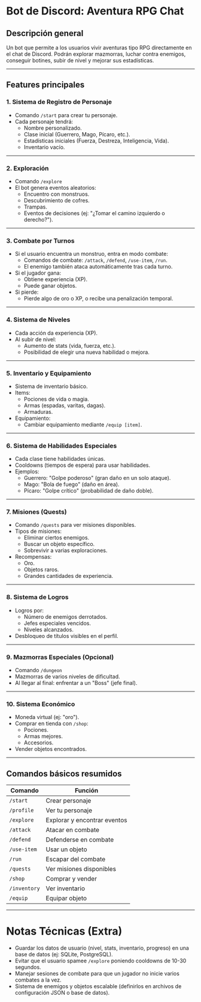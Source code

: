 # Bot de Discord: **Aventura RPG Chat**

## Descripción general

Un bot que permite a los usuarios vivir aventuras tipo RPG directamente en el chat de Discord. Podrán explorar mazmorras, luchar contra enemigos, conseguir botines, subir de nivel y mejorar sus estadísticas.

---

## Features principales

### 1. **Sistema de Registro de Personaje**

- Comando `/start` para crear tu personaje.
- Cada personaje tendrá:
  - Nombre personalizado.
  - Clase inicial (Guerrero, Mago, Pícaro, etc.).
  - Estadísticas iniciales (Fuerza, Destreza, Inteligencia, Vida).
  - Inventario vacío.

---

### 2. **Exploración**

- Comando `/explore`
- El bot genera eventos aleatorios:
  - Encuentro con monstruos.
  - Descubrimiento de cofres.
  - Trampas.
  - Eventos de decisiones (ej: "¿Tomar el camino izquierdo o derecho?").

---

### 3. **Combate por Turnos**

- Si el usuario encuentra un monstruo, entra en modo combate:
  - Comandos de combate: `/attack`, `/defend`, `/use-item`, `/run`.
  - El enemigo también ataca automáticamente tras cada turno.
- Si el jugador gana:
  - Obtiene experiencia (XP).
  - Puede ganar objetos.
- Si pierde:
  - Pierde algo de oro o XP, o recibe una penalización temporal.

---

### 4. **Sistema de Niveles**

- Cada acción da experiencia (XP).
- Al subir de nivel:
  - Aumento de stats (vida, fuerza, etc.).
  - Posibilidad de elegir una nueva habilidad o mejora.

---

### 5. **Inventario y Equipamiento**

- Sistema de inventario básico.
- Items:
  - Pociones de vida o magia.
  - Armas (espadas, varitas, dagas).
  - Armaduras.
- Equipamiento:
  - Cambiar equipamiento mediante `/equip [item]`.

---

### 6. **Sistema de Habilidades Especiales**

- Cada clase tiene habilidades únicas.
- Cooldowns (tiempos de espera) para usar habilidades.
- Ejemplos:
  - Guerrero: "Golpe poderoso" (gran daño en un solo ataque).
  - Mago: "Bola de fuego" (daño en área).
  - Pícaro: "Golpe crítico" (probabilidad de daño doble).

---

### 7. **Misiones (Quests)**

- Comando `/quests` para ver misiones disponibles.
- Tipos de misiones:
  - Eliminar ciertos enemigos.
  - Buscar un objeto específico.
  - Sobrevivir a varias exploraciones.
- Recompensas:
  - Oro.
  - Objetos raros.
  - Grandes cantidades de experiencia.

---

### 8. **Sistema de Logros**

- Logros por:
  - Número de enemigos derrotados.
  - Jefes especiales vencidos.
  - Niveles alcanzados.
- Desbloqueo de títulos visibles en el perfil.

---

### 9. **Mazmorras Especiales (Opcional)**

- Comando `/dungeon`
- Mazmorras de varios niveles de dificultad.
- Al llegar al final: enfrentar a un "Boss" (jefe final).

---

### 10. **Sistema Económico**

- Moneda virtual (ej: "oro").
- Comprar en tienda con `/shop`:
  - Pociones.
  - Armas mejores.
  - Accesorios.
- Vender objetos encontrados.

---

## Comandos básicos resumidos

| Comando      | Función                      |
| ------------ | ---------------------------- |
| `/start`     | Crear personaje              |
| `/profile`   | Ver tu personaje             |
| `/explore`   | Explorar y encontrar eventos |
| `/attack`    | Atacar en combate            |
| `/defend`    | Defenderse en combate        |
| `/use-item`  | Usar un objeto               |
| `/run`       | Escapar del combate          |
| `/quests`    | Ver misiones disponibles     |
| `/shop`      | Comprar y vender             |
| `/inventory` | Ver inventario               |
| `/equip`     | Equipar objeto               |

---

# Notas Técnicas (Extra)

- Guardar los datos de usuario (nivel, stats, inventario, progreso) en una base de datos (ej: SQLite, PostgreSQL).
- Evitar que el usuario spamee `/explore` poniendo cooldowns de 10-30 segundos.
- Manejar sesiones de combate para que un jugador no inicie varios combates a la vez.
- Sistema de enemigos y objetos escalable (definirlos en archivos de configuración JSON o base de datos).

